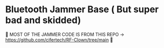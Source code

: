 # Bluetooth Jammer Base ( But super bad and skidded)
🚨 MOST OF THE JAMMER CODE IS FROM THIS REPO -> https://github.com/cifertech/RF-Clown/tree/main 🚨
